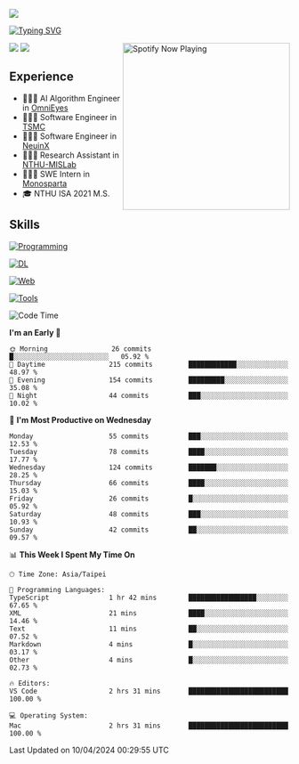![](https://komarev.com/ghpvc/?username=peter0512lee&color=ff69b4)

[![Typing SVG](https://readme-typing-svg.herokuapp.com?color=F742BA&size=20&lines=Hi!+I'm+JYL)](https://git.io/typing-svg)

[<img src="https://spotify-now-playing.peter0512lee.vercel.app/api/spotify-playing" alt="Spotify Now Playing" width="300" align="right" />](https://open.spotify.com/user/21iyoswqgnkoe7peuesmqnhgy)

![](https://leetcard.jacoblin.cool/peter0512lee?theme=dark)
![](https://github-readme-activity-graph.vercel.app/graph?username=peter0512lee&theme=github)

## Experience
- 🧑🏻‍💻 AI Algorithm Engineer in [OmniEyes](https://www.theomnieyes.com/)
- 🧑🏻‍💻 Software Engineer in [TSMC](https://www.tsmc.com/)
- 🧑🏻‍💻 Software Engineer in [NeuinX](https://neuinx.com/)
- 🧑🏻‍💻 Research Assistant in [NTHU-MISLab](https://mislab.cs.nthu.edu.tw/)
- 🧑🏻‍💻 SWE Intern in [Monosparta](https://monosparta.org/)
- 🎓 NTHU ISA 2021 M.S.

## Skills
[![Programming](https://skillicons.dev/icons?i=py,cpp,js,kotlin)](https://skillicons.dev)

[![DL](https://skillicons.dev/icons?i=pytorch,opencv,sklearn)](https://skillicons.dev)

[![Web](https://skillicons.dev/icons?i=html,css,react,tailwind,nodejs,vite,firebase,sqlite,mysql,mongodb)](https://skillicons.dev)

[![Tools](https://skillicons.dev/icons?i=git,github,githubactions,vercel,docker,kubernetes,linux,vscode,postman)](https://skillicons.dev)

<!--
<table><tr><td valign="top" width="50%">

<img src="https://github-readme-stats-sigma-five.vercel.app/api?username=peter0512lee&hide_border=true&show_icons=true&locale=en&layout=compact&theme=dracula" align="left" style="width: 100%" />

</td><td valign="top" width="50%">

<img src="https://github-readme-stats-sigma-five.vercel.app/api/top-langs?username=peter0512lee&hide_border=true&show_icons=true&locale=en&layout=compact&theme=dracula" align="left" style="width: 100%" />

</td></tr></table>  
-->

<!--START_SECTION:waka-->
![Code Time](http://img.shields.io/badge/Code%20Time-1%2C097%20hrs%2021%20mins-blue)

**I'm an Early 🐤** 

```text
🌞 Morning                26 commits          █░░░░░░░░░░░░░░░░░░░░░░░░   05.92 % 
🌆 Daytime                215 commits         ████████████░░░░░░░░░░░░░   48.97 % 
🌃 Evening                154 commits         █████████░░░░░░░░░░░░░░░░   35.08 % 
🌙 Night                  44 commits          ███░░░░░░░░░░░░░░░░░░░░░░   10.02 % 
```
📅 **I'm Most Productive on Wednesday** 

```text
Monday                   55 commits          ███░░░░░░░░░░░░░░░░░░░░░░   12.53 % 
Tuesday                  78 commits          ████░░░░░░░░░░░░░░░░░░░░░   17.77 % 
Wednesday                124 commits         ███████░░░░░░░░░░░░░░░░░░   28.25 % 
Thursday                 66 commits          ████░░░░░░░░░░░░░░░░░░░░░   15.03 % 
Friday                   26 commits          █░░░░░░░░░░░░░░░░░░░░░░░░   05.92 % 
Saturday                 48 commits          ███░░░░░░░░░░░░░░░░░░░░░░   10.93 % 
Sunday                   42 commits          ██░░░░░░░░░░░░░░░░░░░░░░░   09.57 % 
```


📊 **This Week I Spent My Time On** 

```text
🕑︎ Time Zone: Asia/Taipei

💬 Programming Languages: 
TypeScript               1 hr 42 mins        █████████████████░░░░░░░░   67.65 % 
XML                      21 mins             ████░░░░░░░░░░░░░░░░░░░░░   14.46 % 
Text                     11 mins             ██░░░░░░░░░░░░░░░░░░░░░░░   07.52 % 
Markdown                 4 mins              █░░░░░░░░░░░░░░░░░░░░░░░░   03.17 % 
Other                    4 mins              █░░░░░░░░░░░░░░░░░░░░░░░░   02.73 % 

🔥 Editors: 
VS Code                  2 hrs 31 mins       █████████████████████████   100.00 % 

💻 Operating System: 
Mac                      2 hrs 31 mins       █████████████████████████   100.00 % 
```


 Last Updated on 10/04/2024 00:29:55 UTC
<!--END_SECTION:waka-->


<!--
**peter0512lee/peter0512lee** is a ✨ _special_ ✨ repository because its `README.md` (this file) appears on your GitHub profile.

